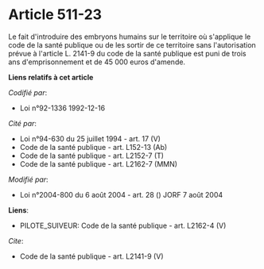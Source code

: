 # Article 511-23

Le fait d'introduire des embryons humains sur le territoire où s'applique le code de la santé publique ou de les sortir de ce
territoire sans l'autorisation prévue à l'article L. 2141-9 du code de la santé publique est puni de trois ans
d'emprisonnement et de 45 000 euros d'amende.

**Liens relatifs à cet article**

_Codifié par_:

  - Loi n°92-1336 1992-12-16

_Cité par_:

  - Loi n°94-630 du 25 juillet 1994 - art. 17 (V)
  - Code de la santé publique - art. L152-13 (Ab)
  - Code de la santé publique - art. L2152-7 (T)
  - Code de la santé publique - art. L2162-7 (MMN)

_Modifié par_:

  - Loi n°2004-800 du 6 août 2004 - art. 28 () JORF 7 août 2004

**Liens**:

  - PILOTE_SUIVEUR: Code de la santé publique - art. L2162-4 (V)

_Cite_:

  - Code de la santé publique - art. L2141-9 (V)

